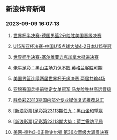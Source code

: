 ## 新浪体育新闻 
### 2023-09-09 16:07:13

1. [世界杯半决赛-德国男篮2分险胜美国晋级决赛](https://sports.sina.com.cn/basketball/nba/2023-09-08/doc-imzkzkcw1992843.shtml)

2. [U15东亚杯决赛-中国U15点球大战4-2日本U15夺冠](https://sports.sina.com.cn/china/gqgs/2023-09-08/doc-imzkzcvy2106148.shtml)

3. [世界杯半决赛-塞尔维亚力克加拿大挺进决赛](https://sports.sina.com.cn/basketball/nba/2023-09-08/doc-imzkyxpy6883035.shtml)

4. [佬牛足彩：黑山主场力保不败 英格兰客胜可期](https://sports.sina.com.cn/l/2023-09-09/doc-imzmamrn4793997.shtml)

5. [美国男篮连续两届世界杯无缘决赛 两届共输4场](https://sports.sina.com.cn/basketball/nba/2023-09-08/doc-imzkzkcu6671865.shtml)

6. [亚锦赛国乒提前锁定女单冠军 马龙险胜林高远晋级](https://sports.sina.com.cn/others/pingpang/2023-09-08/doc-imzkzkea2119324.shtml)

7. [胜负彩23113期国内部分专业媒体复式推荐总汇](https://sports.sina.com.cn/l/2023-09-08/doc-imzkythh5624456.shtml)

8. [[新浪彩票]足彩第23113期任九：黑山坐和望赢](https://sports.sina.com.cn/l/2023-09-09/doc-imzmafis1678647.shtml)

9. [[新浪彩票]足彩第23113期大势：荷兰需防平局](https://sports.sina.com.cn/l/2023-09-09/doc-imzmafiq4901013.shtml)

10. [美网-德约3-0击败谢尔顿 第36次晋级大满贯决赛](https://sports.sina.com.cn/tennis/atp/2023-09-09/doc-imzmafiq4900239.shtml)

